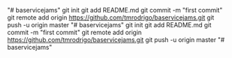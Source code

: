 "# baservicejams"  git init git add README.md git commit -m "first commit" git remote add origin https://github.com/tmrodrigo/baservicejams.git git push -u origin master
"# baservicejams"  git init git add README.md git commit -m "first commit" git remote add origin https://github.com/tmrodrigo/baservicejams.git git push -u origin master
"# baservicejams" 
